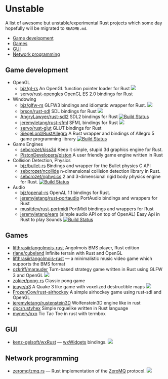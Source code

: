 # Unstable

A list of awesome but unstable/experimental Rust projects which some day hopefully will be migrated to `README.md`.

- [Game development](#game-development)
- [Games](#games)
- [GUI](#gui)
- [Network programming](#network-programming)

## Game development

* OpenGL
	* [bjz/gl-rs](https://github.com/bjz/gl-rs) An OpenGL function pointer loader for Rust [<img src="https://travis-ci.org/bjz/gl-rs.png?branch=master">](https://travis-ci.org/bjz/gl-rs) 
	* [servo/rust-opengles](https://github.com/mozilla-servo/rust-opengles) OpenGL ES 2.0 bindings for Rust
* Windowing
	* [bjz/glfw-rs](https://github.com/bjz/glfw-rs) GLFW3 bindings and idiomatic wrapper for Rust. [<img src="https://travis-ci.org/bjz/glfw-rs.png?branch=master">](https://travis-ci.org/bjz/glfw-rs)
	* [brson/rust-sdl](https://github.com/brson/rust-sdl) SDL bindings for Rust [<img src="https://travis-ci.org/brson/rust-sdl.png?branch=master">](https://travis-ci.org/brson/rust-sdl)
	* [AngryLawyer/rust-sdl2](https://github.com/AngryLawyer/rust-sdl2) SDL2 bindings for Rust [![Build Status](https://travis-ci.org/AngryLawyer/rust-sdl2.png?branch=master)](https://travis-ci.org/AngryLawyer/rust-sdl2)
	* [jeremyletang/rust-sfml](https://github.com/JeremyLetang/rust-sfml) SFML bindings for Rust [<img src="https://travis-ci.org/jeremyletang/rust-sfml.png?branch=master">](https://travis-ci.org/JeremyLetang/rust-sfml)
	* [servo/rust-glut](https://github.com/mozilla-servo/rust-glut) GLUT bindings for Rust
	* [SiegeLord/RustAllegro](https://github.com/SiegeLord/RustAllegro) A Rust wrapper and bindings of Allegro 5 game programming library [![Build Status](https://travis-ci.org/SiegeLord/RustAllegro.png?branch=master)](https://travis-ci.org/SiegeLord/RustAllegro)
* Game Engines
	* [sebcrozet/kiss3d](https://github.com/sebcrozet/kiss3d) Keep it simple, stupid 3d graphics engine for Rust.
	* [PistonDevelopers/piston](https://github.com/pistondevelopers/piston/) A user friendly game engine written in Rust
* Collision Detection, Physics
	* [bjz/bullet-rs](https://github.com/bjz/bullet-rs/) Bindings and wrapper for the Bullet physics C API
	* [sebcrozet/ncollide](https://github.com/sebcrozet/ncollide) n-dimensional collision detection library in Rust.
	* [sebcrozet/nphysics](https://github.com/sebcrozet/nphysics) 2 and 3-dimensional rigid body physics engine for Rust. [![Build Status](https://travis-ci.org/sebcrozet/nphysics.png?branch=master)](https://travis-ci.org/sebcrozet/nphysics)
* Audio
	* [bjz/openal-rs](https://github.com/bjz/openal-rs/) OpenAL 1.1 bindings for Rust.
	* [jeremyletang/rust-portaudio](https://github.com/JeremyLetang/rust-portaudio) PortAudio bindings and wrappers for Rust
	* [musitdev/rust-portmidi](https://github.com/musitdev/rust-portmidi.git) PortMidi bindings and wrappers for Rust
	* [jeremyletang/ears](https://github.com/JeremyLetang/ears) (simple audio API on top of OpenAL) Easy Api in Rust to play Sounds [![Build Status](https://travis-ci.org/jeremyletang/ears.png?branch=master)](https://travis-ci.org/JeremyLetang/ears)

## Games

* [lifthrasiir/angolmois-rust](https://github.com/lifthrasiir/angolmois-rust) Angolmois BMS player, Rust edition
* [rlane/cubeland](https://github.com/rlane/cubeland) Infinite terrain with Rust and OpenGL
* [lifthrasiir/angolmois-rust](https://github.com/lifthrasiir/angolmois-rust) — a minimalistic music video game which supports the BMS format
* [ozkriff/marauder](https://github.com/ozkriff/marauder) Turn-based strategy game written in Rust using GLFW 3 and OpenGL [<img src="https://travis-ci.org/ozkriff/marauder.png?branch=master">](https://travis-ci.org/ozkriff/marauder)
* [zokier/pong-rs](https://github.com/zokier/pong-rs) Classic pong game
* [jeaye/q3](https://github.com/Jeaye/q3) A Quake 3 like game with voxelized destructible maps [<img src="https://travis-ci.org/jeaye/q3.png?branch=master">](https://travis-ci.org/jeaye/q3)
* [FrozenCow/rust-airhockey](https://github.com/FrozenCow/rust-airhockey) A simple airhockey game using rust-sdl and OpenGL
* [jeremyletang/rustenstein3D](https://github.com/JeremyLetang/rustenstein3D/) Wolfenstein3D engine like in rust
* [dpc/rustyhex](https://github.com/dpc/rustyhex/) Simple roguelike written in Rust language
* [mynery/xxo](https://github.com/mynery/xxo) Tic Tac Toe in rust with termbox


## GUI
* [kenz-gelsoft/wxRust](https://github.com/kenz-gelsoft/wxRust) — [wxWidgets](http://www.wxwidgets.org/) bindings. [<img src="https://travis-ci.org/kenz-gelsoft/wxRust.png?branch=master">](https://travis-ci.org/kenz-gelsoft/wxRust)

## Network programming
* [zeromq/zmq.rs](https://github.com/zeromq/zmq.rs) — Rust implementation of the [ZeroMQ](http://zeromq.org/) protocol. [<img src="https://travis-ci.org/zeromq/zmq.rs.png?branch=master">](https://travis-ci.org/zeromq/zmq.rs)
